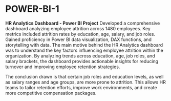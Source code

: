 # POWER-BI-1
**HR Analytics Dashboard - Power BI Project**
Developed a comprehensive dashboard analyzing employee attrition across 1480 employees. Key metrics included attrition rates by education, age, salary, and job roles. Gained proficiency in Power BI data visualization, DAX functions, and storytelling with data.
The main motive behind the HR Analytics dashboard was to understand the key factors influencing employee attrition within the organization. By analyzing trends across education, age, job roles, and salary brackets, the dashboard provides actionable insights for reducing turnover and improving employee retention strategies.

The conclusion drawn is that certain job roles and education levels, as well as salary ranges and age groups, are more prone to attrition. This allows HR teams to tailor retention efforts, improve work environments, and create more competitive compensation packages.
